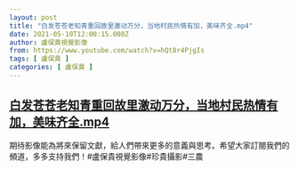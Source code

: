 ```yaml
---
layout: post
title: "白发苍苍老知青重回故里激动万分，当地村民热情有加，美味齐全.mp4"
date: 2021-05-10T12:00:15.000Z
author: 盧保貴視覺影像
from: https://www.youtube.com/watch?v=hQt8r4PjgIs
tags: [ 盧保貴 ]
categories: [ 盧保貴 ]
---
```

<!--1620648015000-->
[白发苍苍老知青重回故里激动万分，当地村民热情有加，美味齐全.mp4](https://www.youtube.com/watch?v=hQt8r4PjgIs)
------

<div>
期待影像能為將來保留文獻，給人們帶來更多的意義與思考。希望大家訂閱我們的頻道，多多支持我們！#盧保貴視覺影像#珍貴攝影#三農
</div>
